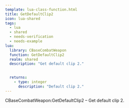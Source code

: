 ```yaml
---
template: lua-class-function.html
title: GetDefaultClip2
icon: lua-shared
tags:
  - lua
  - shared
  - needs-verification
  - needs-example
lua:
  library: CBaseCombatWeapon
  function: GetDefaultClip2
  realm: shared
  description: "Get default clip 2."
  
  
  returns:
    - type: integer
      description: "Default clip 2."
---
```


<div class="lua__search__keywords">
CBaseCombatWeapon:GetDefaultClip2 &#x2013; Get default clip 2.
</div>
